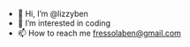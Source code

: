 - 👋 Hi, I’m @lizzyben
- 👀 I’m interested in coding
- 📫 How to reach me fressolaben@gmail.com

<!---
lizzyben/lizzyben is a ✨ special ✨ repository because its `README.md` (this file) appears on your GitHub profile.
You can click the Preview link to take a look at your changes.
--->
